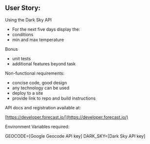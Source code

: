## User Story:

Using the Dark Sky API
- For the next five days display the:
- conditions
- min and max temperature

Bonus
- unit tests
- additional features beyond task

Non-functional requirements:
- concise code, good design
- any technology can be used
- deploy to a site
- provide link to repo and build instructions

API docs and registration available at:

[https://developer.forecast.io/](https://developer.forecast.io/)

Environment Variables required:

GEOCODE=[Google Geocode API key]
DARK_SKY=[Dark Sky API key]